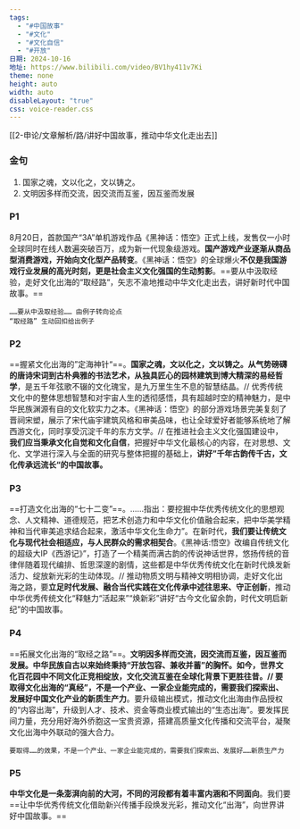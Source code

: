 ```yaml
---
tags:
  - "#中国故事"
  - "#文化"
  - "#文化自信"
  - "#开放"
日期: 2024-10-16
地址: https://www.bilibili.com/video/BV1hy411v7Ki
theme: none
height: auto
width: auto
disableLayout: "true"
css: voice-reader.css
---
```

[[2-申论/文章解析/路/讲好中国故事，推动中华文化走出去]]

### 金句

1. 国家之魂，文以化之，文以铸之。
2. 文明因多样而交流，因交流而互鉴，因互鉴而发展

### P1 

8月20日，首款国产“3A”单机游戏作品《黑神话：悟空》正式上线，发售仅一小时全球同时在线人数遍突破百万，成为新一代现象级游戏。**国产游戏产业逐渐从商品型消费游戏，开始向文化型产品转变**。《黑神话：悟空》的全球爆火**不仅是我国游戏行业发展的高光时刻，更是社会主义文化强国的生动剪影**。==要从中汲取经验，走好文化出海的“取经路“，矢志不渝地推动中华文化走出去，讲好新时代中国故事。==

	……要从中汲取经验…… 由例子转向论点
	“取经路” 生动回扣给出例子
### P2

==握紧文化出海的”定海神针“==。**国家之魂，文以化之，文以铸之。从气势磅礴的唐诗宋词到古朴典雅的书法艺术，从独具匠心的园林建筑到博大精深的易经哲学**，是五千年弦歌不辍的文化瑰宝，是九万里生生不息的智慧结晶。// 优秀传统文化中的整体思想智慧和对宇宙人生的透彻感悟，具有超越时空的精神魅力，是中华民族渊源有自的文化软实力之本。《黑神话：悟空》的部分游戏场景完美复刻了晋祠宋塑，展示了宋代庙宇建筑风格和审美品味，也让全球爱好者能够系统地了解西游文化，同时享受沉淀千年的东方文学。// 在推进社会主义文化强国建设中，**我们应当秉承文化自觉和文化自信**，把握好中华文化最核心的内容，在对思想、文化、文学进行深入与全面的研究与整体把握的基础上，**讲好”千年古韵传千古，文化传承远流长“的中国故事。**
### P3

==打造文化出海的“七十二变”==。……指出：要挖掘中华优秀传统文化的思想观念、人文精神、道德规范，把艺术创造力和中华文化价值融合起来，把中华美学精神和当代审美追求结合起来，激活中华文化生命力”。在新时代，**我们要让传统文化与现代社会相适应，与人民群众的需求相契合**。《黑神话:悟空》改编自传统文化的超级大IP《西游记》”，打造了一个精美而满古韵的传说神话世界，悠扬传统的音律伴随着现代编排、哲思深邃的剧情，这些都是中华优秀传统文化在新时代焕发新活力、绽放新光彩的生动体现。// 推动物质文明与精神文明相协调，走好文化出海之路，要**立足时代发展、融合当代实践在文化传承中述往思来、守正创新**，推动中华优秀传统文化“释魅力“活起来”“焕新彩”讲好“古今文化留余韵，时代文明启新纪”的中国故事。
### P4

==拓展文化出海的“取经之路”==。**文明因多样而交流，因交流而互鉴，因互鉴而发展。中华民族自古以来始终秉持“开放包容、兼收并蓄”的胸怀。如今，世界文化百花园中不同文化正竞相绽放，文化交流互鉴在全球化背景下更胜往昔。// 要取得文化出海的“真经”，不是一个产业、一家企业能完成的，需要我们探索出、发展好中国文化产业的新质生产力**。要升级输出模式，推动文化出海由作品授权的“内容出海”，升级到人才、技术、资金等商业模式输出的“生态出海”。要发挥民间力量，充分用好海外侨胞这一宝贵资源，搭建高质量文化传播和交流平台，凝聚文化出海中外联动的强大合力。

	要取得……的效果，不是一个产业、一家企业能完成的，需要我们探索出、发展好……新质生产力
### P5

**中华文化是一条澎湃向前的大河，不同的河段都有着丰富内涵和不同面向**。我们要==让中华优秀传统文化借助新兴传播手段焕发光彩，推动文化“出海”，向世界讲好中国故事。==




